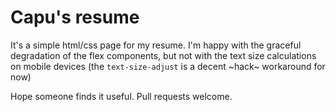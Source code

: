 Capu's resume
=============

It's a simple html/css page for my resume.
I'm happy with the graceful degradation of the flex components,
but not with the text size calculations on mobile devices
(the `text-size-adjust` is a decent ~hack~ workaround for now)

Hope someone finds it useful. Pull requests welcome.
